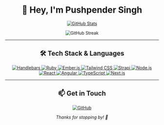 <h1 align="center">👋 Hey, I'm Pushpender Singh</h1>
<p align="center">
  <a href="https://github.com/pushpinder6805">
    <img alt="GitHub Stats" src="https://github-readme-stats.vercel.app/api?username=pushpinder6805&show_icons=true&theme=radical&count_private=true&hide_border=true" />
  </a>
</p>

<p align="center">
  <img alt="GitHub Streak" src="https://github-readme-streak-stats.herokuapp.com/?user=pushpinder6805&theme=radical&hide_border=true" />
</p>

---

<h2 align="center">🛠️ Tech Stack & Languages</h2>

<p align="center">
  <a href="https://handlebarsjs.com/" title="Handlebars.js">
    <img src="https://img.shields.io/badge/Handlebars-f0772b?style=for-the-badge&logo=handlebars-dot-js&logoColor=white" alt="Handlebars" />
  </a>
  <a href="https://www.ruby-lang.org/" title="Ruby">
    <img src="https://img.shields.io/badge/Ruby-cc342d?style=for-the-badge&logo=ruby&logoColor=white" alt="Ruby" />
  </a>
  <a href="https://emberjs.com/" title="Ember.js">
    <img src="https://img.shields.io/badge/Ember.js-e04e39?style=for-the-badge&logo=ember-dot-js&logoColor=white" alt="Ember.js" />
  </a>
  <a href="https://tailwindcss.com/" title="Tailwind CSS">
    <img src="https://img.shields.io/badge/Tailwind_CSS-06b6d4?style=for-the-badge&logo=tailwind-css&logoColor=white" alt="Tailwind CSS" />
  </a>
  <a href="https://strapi.io/" title="Strapi">
    <img src="https://img.shields.io/badge/Strapi-00d8ff?style=for-the-badge&logo=strapi&logoColor=white" alt="Strapi" />
  </a>
  <a href="https://nodejs.org/" title="Node.js">
    <img src="https://img.shields.io/badge/Node.js-339933?style=for-the-badge&logo=node-dot-js&logoColor=white" alt="Node.js" />
  </a>
  <a href="https://reactjs.org/" title="React">
    <img src="https://img.shields.io/badge/React-61dafb?style=for-the-badge&logo=react&logoColor=black" alt="React" />
  </a>
  <a href="https://angular.io/" title="Angular">
    <img src="https://img.shields.io/badge/Angular-d6002f?style=for-the-badge&logo=angular&logoColor=white" alt="Angular" />
  </a>
  <a href="https://www.typescriptlang.org/" title="TypeScript">
    <img src="https://img.shields.io/badge/TypeScript-007acc?style=for-the-badge&logo=typescript&logoColor=white" alt="TypeScript" />
  </a>
  <a href="https://nextjs.org/" title="Next.js">
    <img src="https://img.shields.io/badge/Next.js-000000?style=for-the-badge&logo=next-dot-js&logoColor=white" alt="Next.js" />
  </a>
</p>

---

<h2 align="center">📫 Get in Touch</h2>

<p align="center">
  <a href="https://github.com/pushpinder6805" target="_blank" rel="noopener noreferrer">
    <img src="https://img.shields.io/badge/GitHub-181717?style=for-the-badge&logo=github&logoColor=white" alt="GitHub" />
  </a>
</p>

<p align="center">
  <em>Thanks for stopping by! 🚀</em>
</p>
